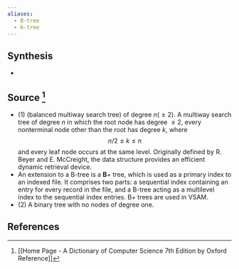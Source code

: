 ```yaml
---
aliases:
  - B-tree
  - b-tree
---
```

## Synthesis
- 
## Source [^1]
- (1) (balanced multiway search tree) of degree $n(\geq 2)$. A multiway search tree of degree $n$ in which the root node has degree $\geq 2$, every nonterminal node other than the root has degree $k$, where$$n / 2 \leq k \leq n$$and every leaf node occurs at the same level. Originally defined by R. Beyer and E. McCreight, the data structure provides an efficient dynamic retrieval device.
- An extension to a B-tree is a $\mathbf{B}+$ tree, which is used as a primary index to an indexed file. It comprises two parts: a sequential index containing an entry for every record in the file, and a B-tree acting as a multilevel index to the sequential index entries. B+ trees are used in VSAM. 
- (2) A binary tree with no nodes of degree one.
## References

[^1]: [[Home Page - A Dictionary of Computer Science 7th Edition by Oxford Reference]]